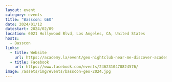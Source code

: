 ```yaml
---
layout: event
category: events
title: "Basscon: GEO"
date: 2024/01/12
datestart: 2024/02/09
location: 6021 Hollywood Blvd, Los Angeles, CA, United States
hosts:
  - Basscon
links:
  - title: Website
    url: https://academy.la/event/geo-nightclub-near-me-discover-academy-la-2024-feb-09-best-night-club-near-me-hollywood-los-angeles/
  - title: Facebook
    url: https://www.facebook.com/events/2462310470824576/
image: /assets/img/events/basscon-geo-2024.jpg
---
```

